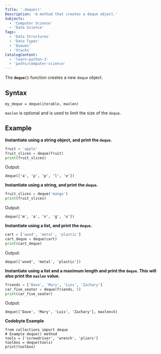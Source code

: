 ```yaml
---
Title: '.deque()'
Description: 'A method that creates a deque object.'
Subjects: 
  - 'Computer Science'
  - 'Data Science'
Tags: 
  - 'Data Structures'
  - 'Data Types'
  - 'Queues'
  - 'Stacks'
CatalogContent:
  - 'learn-python-3'
  - 'paths/computer-science'
---
```


The **`deque()`** function creates a new `deque` object.

## Syntax

```pseudo
my_deque = deque(iterable, maxlen)
```

`maxlen` is optional and is used to limit the size of the `deque`.

## Example

**Instantiate using a string object, and print the `deque`.**

```python
fruit = 'apple'
fruit_slices = deque(fruit)
print(fruit_slices)
```

Output:

```
deque(['a', 'p', 'p', 'l', 'e'])
```

**Instantiate using a string, and print the `deque`.**

```python
fruit_slices = deque('mango')
print(fruit_slices)
```

Output:

```
deque(['m', 'a', 'n', 'g', 'o'])
```

**Instantiate using a list, and print the `deque`.**

```python
cart = ['wood', 'metal', 'plastic']
cart_deque = deque(cart)
print(cart_deque)
```

Output:

```
deque(['wood', 'metal', 'plastic'])
```

**Instantiate using a list and a maximum length and print the `deque`.  This will also print the `maxlen` value.**

```python
friends = ['Dave', 'Mary', 'Luis', 'Zachary']
car_five_seater = deque(friends, 5)
print(car_five_seater)
```

Output:

```
deque(['Dave', 'Mary', 'Luis', 'Zachary'], maxlen=5)
```

**Codebyte Example**

```codebyte/python
from collections import deque
# Example deque() method
tools = ['screwdriver', 'wrench', 'pliers']
toolbox = deque(tools)
print(toolbox)
```

